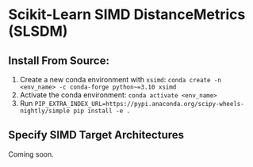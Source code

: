# Scikit-Learn SIMD DistanceMetrics (SLSDM)

## Install From Source:

1. Create a new conda environment with `xsimd`: `conda create -n <env_name> -c conda-forge python~=3.10 xsimd `
2. Activate the conda environment: `conda activate <env_name>`
3. Run `PIP_EXTRA_INDEX_URL=https://pypi.anaconda.org/scipy-wheels-nightly/simple pip install -e .`

## Specify SIMD Target Architectures

Coming soon.
